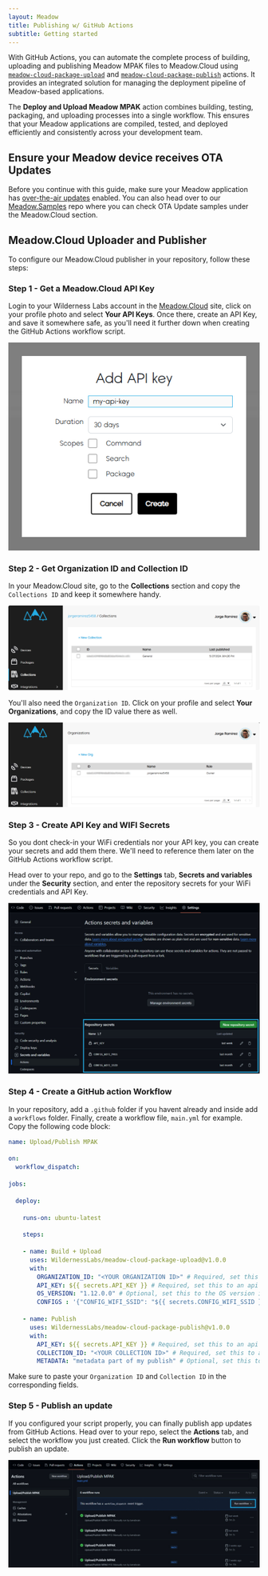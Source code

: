 ```yaml
---
layout: Meadow
title: Publishing w/ GitHub Actions
subtitle: Getting started
---
```


With GitHub Actions, you can automate the complete process of building, uploading and publishing Meadow MPAK files to Meadow.Cloud using [`meadow-cloud-package-upload`](https://github.com/WildernessLabs/meadow-cloud-package-upload) and [`meadow-cloud-package-publish`](https://github.com/WildernessLabs/meadow-cloud-package-publish) actions. It provides an integrated solution for managing the deployment pipeline of Meadow-based applications.

The **Deploy and Upload Meadow MPAK** action combines building, testing, packaging, and uploading processes into a single workflow. This ensures that your Meadow applications are compiled, tested, and deployed efficiently and consistently across your development team.

## Ensure your Meadow device receives OTA Updates

Before you continue with this guide, make sure your Meadow application has [over-the-air updates](../OtA_Updates/index.md) enabled. You can also head over to our [Meadow.Samples](https://github.com/WildernessLabs/Meadow.Samples) repo where you can check OTA Update samples under the Meadow.Cloud section.

## Meadow.Cloud Uploader and Publisher

To configure our Meadow.Cloud publisher in your repository, follow these steps:

### Step 1 - Get a Meadow.Cloud API Key

Login to your Wilderness Labs account in the [Meadow.Cloud](https://www.meadowcloud.co/) site, click on your profile photo and select **Your API Keys**. Once there, create an API Key, and save it somewhere safe, as you'll need it further down when creating the GitHub Actions workflow script.

![Create API key](wildernesslabs-api-key.jpg)

### Step 2 - Get Organization ID and Collection ID

In your Meadow.Cloud site, go to the **Collections** section and copy the `Collections ID` and keep it somewhere handy.

![Get collection ID](wildernesslabs-collection-id.png)

You'll also need the `Organization ID`. Click on your profile and select **Your Organizations**, and copy the ID value there as well.

![Get organization ID](wildernesslabs-organization-id.png)

### Step 3 - Create API Key and WIFI Secrets

So you dont check-in your WiFi credentials nor your API key, you can create your secrets and add them there. We'll need to reference them later on the GitHub Actions workflow script.

Head over to your repo, and go to the **Settings** tab, **Secrets and variables** under the **Security** section, and enter the repository secrets for your WiFi credentials and API Key.

![Add WiFi and API Key secrets](wildernesslabs-secrets.jpg)

### Step 4 - Create a GitHub action Workflow

In your repository, add a `.github` folder if you havent already and inside add a `workflows` folder. Finally, create a workflow file, `main.yml` for example. Copy the following code block:

```yml
name: Upload/Publish MPAK

on:
  workflow_dispatch:

jobs:

  deploy:

    runs-on: ubuntu-latest

    steps:

    - name: Build + Upload
      uses: WildernessLabs/meadow-cloud-package-upload@v1.0.0
      with:        
        ORGANIZATION_ID: "<YOUR ORGANIZATION ID>" # Required, set this to your organization
        API_KEY: ${{ secrets.API_KEY }} # Required, set this to an api key that has package scope        
        OS_VERSION: "1.12.0.0" # Optional, set this to the OS version if required        
        CONFIGS : '{"CONFIG_WIFI_SSID": "${{ secrets.CONFIG_WIFI_SSID }}", "CONFIG_WIFI_PASS": "${{ secrets.CONFIG_WIFI_PASS }}"}' # Optional, set this to a matching token to replaced within your *.yaml files if required
        
    - name: Publish
      uses: WildernessLabs/meadow-cloud-package-publish@v1.0.0
      with:        
        API_KEY: ${{ secrets.API_KEY }} # Required, set this to an api key that has package scope        
        COLLECTION_ID: "<YOUR COLLECTION ID>" # Required, set this to an api key that has package scope        
        METADATA: "metadata part of my publish" # Optional, set this to the desired metadata for publish if required
```

Make sure to paste your ``Organization ID`` and ``Collection ID`` in the corresponding fields.

### Step 5 - Publish an update

If you configured your script properly, you can finally publish app updates from GitHub Actions. Head over to your repo, select the **Actions** tab, and select the workflow you just created. Click the **Run workflow** button to publish an update.

![Publish an update](wildernesslabs-publish.jpg)